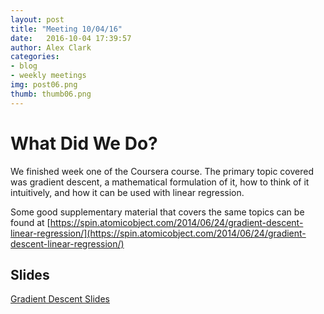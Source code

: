 ```yaml
---
layout: post
title: "Meeting 10/04/16"
date: 	2016-10-04 17:39:57
author: Alex Clark
categories:
- blog
- weekly meetings
img: post06.png
thumb: thumb06.png
---
```


# What Did We Do?

We finished week one of the Coursera course. The primary topic covered was gradient descent, a mathematical formulation of it, how to think of it intuitively, and how it can be used with linear regression. 

Some good supplementary material that covers the same topics can be found at [https://spin.atomicobject.com/2014/06/24/gradient-descent-linear-regression/](https://spin.atomicobject.com/2014/06/24/gradient-descent-linear-regression/)

## Slides

[Gradient Descent Slides](https://docs.google.com/presentation/d/1V4jo15GCstUt_zvBEugtMpvMw2TV3OWIqk4c4HjudkA/edit?usp=sharing)

[hampden]: https://github.com/jekyll/jekyll